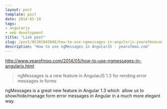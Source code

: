 ```yaml
---
layout: post
template: post
date: 2014-05-10
tags:
- angularjs
- web development
title: "Link post"
slug: /post/85301843848/how-to-use-ngmessages-in-angularjs-yearofmoocom
description: "How to use ngMessages in AngularJS - yearofmoo.com"
---
```

<http://www.yearofmoo.com/2014/05/how-to-use-ngmessages-in-angularjs.html>

<blockquote class="link_og_blockquote">ngMessages is a new feature in AngularJS 1.3 for rending error messages in forms</blockquote>
<p>ngMessages is a great new feature in Angular 1.3 which &nbsp;allow us to show/hide/manage form error messages in Angular in a much more elegant way.&nbsp;</p>
